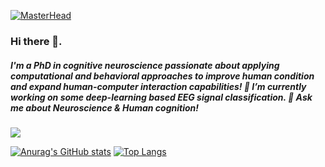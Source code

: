 [![MasterHead](https://i.pinimg.com/736x/cf/da/3c/cfda3c9030bc6706e4c3509582e19526.jpg)](www.github.com/Butovens)

### Hi there 👋. 
##### I'm a PhD in cognitive neuroscience passionate about applying computational and behavioral approaches to improve human condition and expand human-computer interaction capabilities! 🔭 I’m currently working on some deep-learning based EEG signal classification. 💬 Ask me about Neuroscience & Human cognition! 

![](https://komarev.com/ghpvc/?username=Butovens)

[![Anurag's GitHub stats](https://github-readme-stats.vercel.app/api?username=Butovens&show_icons=true&theme=radical&hide=stars,issues,contribs)](https://github.com/anuraghazra/github-readme-stats)
[![Top Langs](https://github-readme-stats.vercel.app/api/top-langs/?username=Butovens&hide_progress=true&theme=highcontrast)](https://github.com/anuraghazra/github-readme-stats)


<!--
**Butovens/Butovens** is a ✨ _special_ ✨ repository because its `README.md` (this file) appears on your GitHub profile.

Here are some ideas to get you started:

- 🔭 I’m currently working on ...
- 🌱 I’m currently learning ...
- 👯 I’m looking to collaborate on ...
- 🤔 I’m looking for help with ...
- 💬 Ask me about Neuroscience & Human cognition 
- 📫 How to reach me: ...
- 😄 Pronouns: ...
- ⚡ Fun fact: ...
-->
